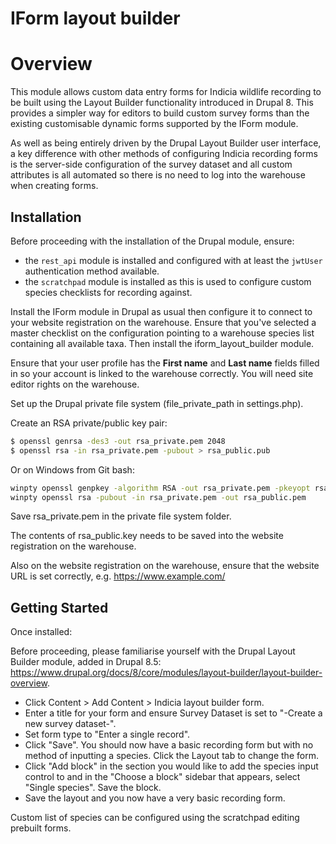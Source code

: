 # IForm layout builder

# Overview

This module allows custom data entry forms for Indicia wildlife recording to be built using the
Layout Builder functionality introduced in Drupal 8. This provides a simpler way for editors to
build custom survey forms than the existing customisable dynamic forms supported by the IForm
module.

As well as being entirely driven by the Drupal Layout Builder user interface, a key difference with
other methods of configuring Indicia recording forms is the server-side configuration of the survey
dataset and all custom attributes is all automated so there is no need to log into the warehouse
when creating forms.

## Installation

Before proceeding with the installation of the Drupal module, ensure:
* the `rest_api` module is installed and configured with at least the `jwtUser` authentication 
  method available.
* the `scratchpad` module is installed as this is used to configure custom species checklists for
  recording against.

Install the IForm module in Drupal as usual then configure it to connect to your website
registration on the warehouse. Ensure that you've selected a master checklist on the configuration
pointing to a warehouse species list containing all available taxa. Then install the
iform_layout_builder module.

Ensure that your user profile has the **First name** and **Last name** fields filled in so your 
account is linked to the warehouse correctly. You will need site editor rights on the warehouse.

Set up the Drupal private file system (file_private_path in settings.php).

Create an RSA private/public key pair:
```bash
$ openssl genrsa -des3 -out rsa_private.pem 2048
$ openssl rsa -in rsa_private.pem -pubout > rsa_public.pub
```
Or on Windows from Git bash:
```bash
winpty openssl genpkey -algorithm RSA -out rsa_private.pem -pkeyopt rsa_keygen_bits:2048
winpty openssl rsa -pubout -in rsa_private.pem -out rsa_public.pem
```


Save rsa_private.pem in the private file system folder.

The contents of rsa_public.key needs to be saved into the website registration on the warehouse.

Also on the website registration on the warehouse, ensure that the website URL is set correctly,
e.g. https://www.example.com/

## Getting Started

Once installed:

Before proceeding, please familiarise yourself with the Drupal Layout Builder module, added in
Drupal 8.5: https://www.drupal.org/docs/8/core/modules/layout-builder/layout-builder-overview.

* Click Content > Add Content > Indicia layout builder form.
* Enter a title for your form and ensure Survey Dataset is set to "-Create a new survey dataset-".
* Set form type to "Enter a single record".
* Click "Save". You should now have a basic recording form but with no method of inputting a
  species. Click the Layout tab to change the form.
* Click "Add block" in the section you would like to add the species input control to and in the
  "Choose a block" sidebar that appears, select "Single species". Save the block.
* Save the layout and you now have a very basic recording form.

Custom list of species can be configured using the scratchpad editing prebuilt forms.